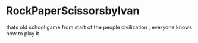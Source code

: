 # RockPaperScissorsbyIvan
thats old school game from start of the people civilization , everyone knows how to play it
